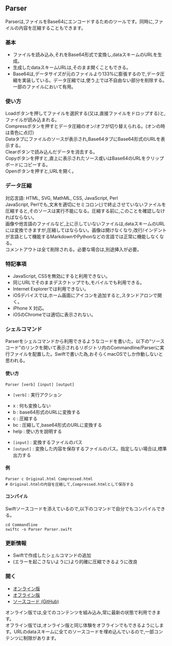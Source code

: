 ## Parser

Parserは,ファイルをBase64にエンコードするためのツールです。同時に,ファイルの内容を圧縮することもできます。

### 基本
- ファイルを読み込み,それをBase64形式で変換し,dataスキームのURLを生成。
- 生成したdataスキームURLは,そのまま開くこともできる。
- Base64は,データサイズが元のファイルより133%に膨張するので,データ圧縮を実装している。データ圧縮では,使う上では不自由ない部分を削除する。一部のファイルにおいて有用。

### 使い方
Loadボタンを押してファイルを選択する(又は,直接ファイルをドロップする)と,ファイルが読み込まれる。  
Compressボタンを押すとデータ圧縮のオン/オフが切り替えられる。(オンの時は青色に点灯)  
Dataタブにファイルのソースが表示され,Base64タブにBase64形式のURLを表示する。  
Clearボタンで読み込んだデータを消去する。  
Copyボタンを押すと,直上に表示されたソース或いはBase64のURLをクリップボードにコピーする。  
Openボタンを押すと,URLを開く。  

### データ圧縮
対応言語: HTML, SVG, MathML, CSS, JavaScript, Perl  
JavaScript, Perlでも,文末を適切にセミコロン(;)で終止させていないファイルを圧縮すると,そのソースは実行不能になる。圧縮する前に,このことを確認しなければならない。  
画像や他言語のファイルなど,上に示していないファイルは,dataスキームのURLには変換できますが,圧縮してはならない。画像は開けなくなり,改行/インデントが言語として機能するMarkdownやPythonなどの言語では正常に機能しなくなる。  
コメントアウトは全て削除される。必要な場合は,別途挿入が必要。  

### 特記事項
- JavaScript, CSSを無効にすると利用できない。
- 同じURLでそのままデスクトップでも,モバイルでも利用できる。
- Internet Explorerでは利用できない。
- iOSデバイスでは,ホーム画面にアイコンを追加すると,スタンドアロンで開く。
- iPhone X 対応。
- iOSのChromeでは適切に表示されない。

### シェルコマンド
Parserをシェルコマンドから利用できるようなコードを書いた。以下の“ソースコード”のリンクを開いて表示されるリポジトリ内のCommandline/Parserに実行ファイルを配置した。Swiftで書いた為,おそらくmacOSでしか作動しないと思われる。
#### 使い方
```Shell
Parser [verb] [input] [output]
```
- `[verb]` : 実行アクション
* x : 何も変換しない
* b : base64形式のURLに変換する
* c : 圧縮する
* bc : 圧縮して,base64形式のURLに変換する
* help : 使い方を説明する
- `[input]` : 変換するファイルのパス
- `[output]` : 変換した内容を保存するファイルのパス。指定しない場合は,標準出力する
#### 例
```Shell
Parser c Original.html Compressed.html
# Original.htmlの内容を圧縮して,Compressed.htmlとして保存する
```
#### コンパイル
Swiftソースコードを添えているので,以下のコマンドで自分でもコンパイルできる。
```Shell
cd Commandline
swiftc -o Parser Parser.swift
```

### 更新情報
- Swiftで作成したシェルコマンドの追加
- (エラーを起こさないように)より的確に圧縮できるように改良

### 開く
- [オンライン版](https://akimikimikimikimikimikimika.github.io/Parser/Parser.html "Triangleオンライン版")
- [オフライン版](https://akimikimikimikimikimikimika.github.io/Parser/offline.html "Triangleオフライン版")
- [ソースコード (GitHub)](https://github.com/akimikimikimikimikimikimika/Parser/ "ソースコード")

オンライン版では,全てのコンテンツを組み込み,常に最新の状態で利用できます。  
オフライン版では,オンライン版と同じ体験をオフラインでもできるようにします。URLのdataスキームに全てのソースコードを埋め込んでいるので,一部コンテンツに制限があります。
